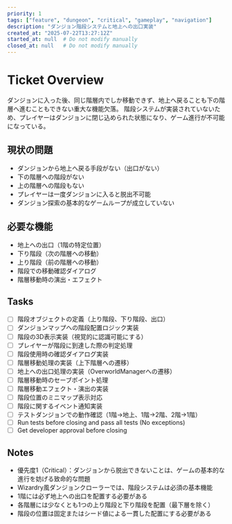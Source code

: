 ```yaml
---
priority: 1
tags: ["feature", "dungeon", "critical", "gameplay", "navigation"]
description: "ダンジョン階段システムと地上への出口実装"
created_at: "2025-07-22T13:27:12Z"
started_at: null  # Do not modify manually
closed_at: null   # Do not modify manually
---
```


# Ticket Overview

ダンジョンに入った後、同じ階層内でしか移動できず、地上へ戻ることも下の階層へ進むこともできない重大な機能欠落。
階段システムが実装されていないため、プレイヤーはダンジョンに閉じ込められた状態になり、ゲーム進行が不可能になっている。

## 現状の問題
- ダンジョンから地上へ戻る手段がない（出口がない）
- 下の階層への階段がない
- 上の階層への階段もない
- プレイヤーは一度ダンジョンに入ると脱出不可能
- ダンジョン探索の基本的なゲームループが成立していない

## 必要な機能
- 地上への出口（1階の特定位置）
- 下り階段（次の階層への移動）
- 上り階段（前の階層への移動）
- 階段での移動確認ダイアログ
- 階層移動時の演出・エフェクト

## Tasks

- [ ] 階段オブジェクトの定義（上り階段、下り階段、出口）
- [ ] ダンジョンマップへの階段配置ロジック実装
- [ ] 階段の3D表示実装（視覚的に認識可能にする）
- [ ] プレイヤーが階段に到達した際の判定処理
- [ ] 階段使用時の確認ダイアログ実装
- [ ] 階層移動処理の実装（上下階層への遷移）
- [ ] 地上への出口処理の実装（OverworldManagerへの遷移）
- [ ] 階層移動時のセーブポイント処理
- [ ] 階層移動エフェクト・演出の実装
- [ ] 階段位置のミニマップ表示対応
- [ ] 階段に関するイベント通知実装
- [ ] テストダンジョンでの動作確認（1階→地上、1階→2階、2階→1階）
- [ ] Run tests before closing and pass all tests (No exceptions)
- [ ] Get developer approval before closing

## Notes

- 優先度1（Critical）：ダンジョンから脱出できないことは、ゲームの基本的な進行を妨げる致命的な問題
- Wizardry風ダンジョンクローラーでは、階段システムは必須の基本機能
- 1階には必ず地上への出口を配置する必要がある
- 各階層には少なくとも1つの上り階段と下り階段を配置（最下層を除く）
- 階段の位置は固定またはシード値による一貫した配置にする必要がある
